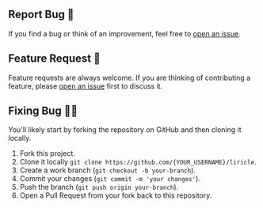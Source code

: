 ## Report Bug 🐛

If you find a bug or think of an improvement, feel free to [open an issue](https://github.com/mcanam/liricle/issues).

## Feature Request 🌱

Feature requests are always welcome. If you are thinking of contributing a feature, please [open an issue](https://github.com/mcanam/liricle/issues) first to discuss it.

## Fixing Bug 👩‍💻

You'll likely start by forking the repository on GitHub and then cloning it locally.

1. Fork this project.
2. Clone it locally `git clone https://github.com/{YOUR_USERNAME}/liricle`.
4. Create a work branch (`git checkout -b your-branch`).
5. Commit your changes (`git commit -m 'your changes'`).
6. Push the branch (`git push origin your-branch`).
7. Open a Pull Request from your fork back to this repository.

